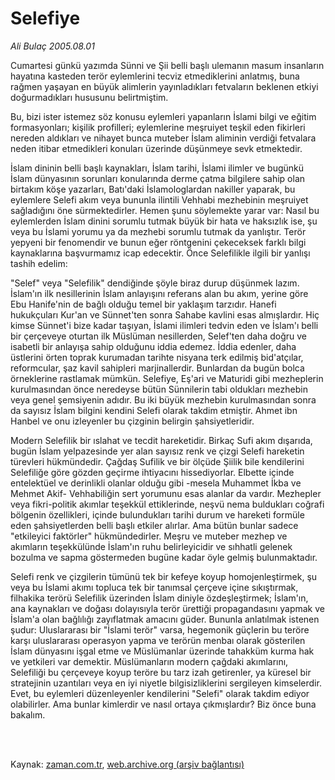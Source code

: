# Selefiye

*Ali Bulaç 2005.08.01*

<td class="columnist-detail">
<p>Cumartesi günkü yazımda Sünni ve Şii belli başlı ulemanın masum  insanların hayatına kasteden terör eylemlerini tecviz etmediklerini  anlatmış, buna rağmen yaşayan en büyük alimlerin yayınladıkları fetvaların  beklenen etkiyi doğurmadıkları hususunu belirtmiştim.</p>
<p>
<div id="haberMetinDiv">
<p>Bu, bizi ister istemez söz konusu eylemleri yapanların İslami bilgi ve eğitim formasyonları; kişilik profilleri; eylemlerine meşruiyet teşkil eden fikirleri nereden aldıkları ve nihayet bunca muteber İslam aliminin verdiği fetvalara neden itibar etmedikleri konuları üzerinde düşünmeye sevk etmektedir.
<p> İslam dininin belli başlı kaynakları, İslam tarihi, İslami ilimler ve bugünkü İslam dünyasının sorunları konularında derme çatma bilgilere sahip olan birtakım köşe yazarları, Batı'daki İslamologlardan nakiller yaparak, bu eylemlere Selefi akım veya bununla ilintili Vehhabi mezhebinin meşruiyet sağladığını öne sürmektedirler. Hemen şunu söylemekte yarar var: Nasıl bu eylemlerden İslam dinini sorumlu tutmak büyük bir hata ve haksızlık ise, şu veya bu İslami yorumu ya da mezhebi sorumlu tutmak da yanlıştır. Terör yepyeni bir fenomendir ve bunun eğer röntgenini çekeceksek farklı bilgi kaynaklarına başvurmamız icap edecektir. Önce Selefilikle ilgili bir yanlışı tashih edelim:
<p> "Selef" veya "Selefilik" dendiğinde şöyle biraz durup düşünmek lazım. İslam'ın ilk nesillerinin İslam anlayışını referans alan bu akım, yerine göre Ebu Hanife'nin de bağlı olduğu temel bir yaklaşım tarzıdır. Hanefi hukukçuları Kur'an ve Sünnet'ten sonra Sahabe kavlini esas almışlardır. Hiç kimse Sünnet'i bize kadar taşıyan, İslami ilimleri tedvin eden ve İslam'ı belli bir çerçeveye oturtan ilk Müslüman nesillerden, Selef'ten daha doğru ve isabetli bir anlayışa sahip olduğunu iddia edemez. İddia edenler, daha üstlerini örten toprak kurumadan tarihte nisyana terk edilmiş bid'atçılar, reformcular, şaz kavil sahipleri marjinallerdir. Bunlardan da bugün bolca örneklerine rastlamak mümkün. Selefiye, Eş'ari ve Maturidi gibi mezheplerin kurulmasından önce neredeyse bütün Sünnilerin tabi oldukları mezhebin veya genel şemsiyenin adıdır. Bu iki büyük mezhebin kurulmasından sonra da sayısız İslam bilgini kendini Selefi olarak takdim etmiştir. Ahmet ibn Hanbel ve onu izleyenler bu çizginin belirgin şahsiyetleridir.
<p> Modern Selefilik bir ıslahat ve tecdit hareketidir. Birkaç Sufi akım dışarıda, bugün İslam yelpazesinde yer alan sayısız renk ve çizgi Selefi hareketin türevleri hükmündedir. Çağdaş Sufilik ve bir ölçüde Şiilik bile kendilerini Selefiliğe göre gözden geçirme ihtiyacını hissediyorlar. Elbette içinde entelektüel ve derinlikli olanlar olduğu gibi -mesela Muhammet İkba ve Mehmet Akif- Vehhabiliğin sert yorumunu esas alanlar da vardır. Mezhepler veya fikri-politik akımlar teşekkül ettiklerinde, neşvü nema buldukları coğrafi bölgenin özellikleri, içinde bulundukları tarihi durum ve hareketi formüle eden şahsiyetlerden belli başlı etkiler alırlar. Ama bütün bunlar sadece "etkileyici faktörler" hükmündedirler. Meşru ve muteber mezhep ve akımların teşekkülünde İslam'ın ruhu belirleyicidir ve sıhhatli gelenek bozulma ve sapma göstermeden bugüne kadar öyle gelmiş bulunmaktadır.
<p> Selefi renk ve çizgilerin tümünü tek bir kefeye koyup homojenleştirmek, şu veya bu İslami akımı topluca tek bir tanımsal çerçeve içine sıkıştırmak, filhakika terörü Selefilik üzerinden İslam diniyle özdeşleştirmek; İslam'ın, ana kaynakları ve doğası dolayısıyla terör ürettiği propagandasını yapmak ve İslam'a olan bağlılığı zayıflatmak amacını güder. Bununla anlatılmak istenen şudur: Uluslararası bir "İslami terör" varsa, hegemonik güçlerin bu teröre karşı uluslararası operasyon yapma ve terörün menbaı olarak gösterilen İslam dünyasını işgal etme ve Müslümanlar üzerinde tahakküm kurma hak ve yetkileri var demektir. Müslümanların modern çağdaki akımlarını, Selefiliği bu çerçeveye koyup teröre bu tarz izah getirenler, ya küresel bir stratejinin uzantıları veya en iyi niyetle bilgisizliklerini sergileyen kimselerdir. Evet, bu eylemleri düzenleyenler kendilerini "Selefi" olarak takdim ediyor olabilirler. Ama bunlar kimlerdir ve nasıl ortaya çıkmışlardır? Biz önce buna bakalım.</p></p></p></p></p></div>
</p>


<p><br>
		 </br></p></td>

Kaynak: [zaman.com.tr](http://zaman.com.tr/yazar.do?yazino=197766), [web.archive.org (arşiv bağlantısı)](http://web.archive.org/web/20120113142430/http://www.zaman.com.tr/yazar.do?yazino=197766)
